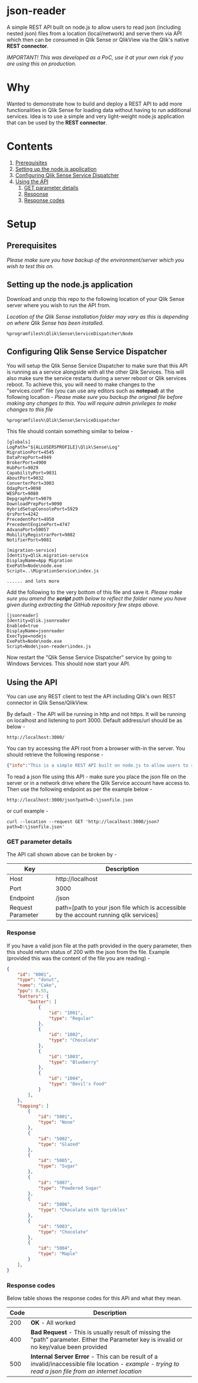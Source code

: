 # json-reader
A simple REST API built on node.js to allow users to read json (including nested json) files from a location (local/network) and serve them via API which then can be consumed in Qlik Sense or QlikView via the Qlik's native **REST connector**.

_IMPORTANT! This was developed as a PoC, use it at your own risk if you are using this on production._


# Why
Wanted to demonstrate how to build and deploy a REST API to add more functionalities in Qlik Sense for loading data without having to run additional services. Idea is to use a simple and very light-weight node.js application that can be used by the **REST connector**.


# Contents
1. [Prerequisites](#prerequisites)
2. [Setting up the node.js application](#Setting-up-the-node-js-application)
3. [Configuring Qlik Sense Service Dispatcher](#Configuring-Qlik-Sense-Service-Dispatcher)
4. [Using the API](#Using-the-API)
    1. [GET parameter details](#GET-parameter-details)
    2. [Response](#Response)
    3. [Response codes](#Response-codes)
    

# Setup
## Prerequisites
_Please make sure you have backup of the environment/server which you wish to test this on._


## Setting up the node.js application
Download and unzip this repo to the following location of your Qlik Sense server where you wish to run the API from. 

_Location of the Qlik Sense installation folder may vary as this is depending on where Qlik Sense has been installed._ 
```
%programfiles%\Qlik\Sense\ServiceDispatcher\Node
```


## Configuring Qlik Sense Service Dispatcher
You will setup the Qlik Sense Service Dispatcher to make sure that this API is running as a service alongside with all the other Qlik Services. This will also make sure the service restarts during a server reboot or Qlik services reboot. To achieve this, you will need to make changes to the "services.conf" file (you can use any editors such as **notepad**) at the following location - 
_Please make sure you backup the original file before making any changes to this. You will require admin privileges to make changes to this file_
```
%programfiles%\Qlik\Sense\ServiceDispatcher
```

This file should contain something similar to below - 
```
[globals]
LogPath="${ALLUSERSPROFILE}\Qlik\Sense\Log"
MigrationPort=4545
DataPrepPort=4949
BrokerPort=4900
HubPort=9029
CapabilityPort=9031
AboutPort=9032
ConverterPort=3003
OdagPort=9098
WESPort=9080
DepgraphPort=9079
DownloadPrepPort=9090
HybridSetupConsolePort=5929
QrsPort=4242
PrecedentPort=4950
PrecedentEnginePort=4747
AdvanaPort=50057
MobilityRegistrarPort=9082
NotifierPort=9081

[migration-service]
Identity=Qlik.migration-service
DisplayName=App Migration
ExePath=Node\node.exe
Script=..\MigrationService\index.js

...... and lots more
```

Add the following to the very bottom of this file and save it.
_Please make sure you amend the **script** path below to reflect the folder name you have given during extracting the GitHub repository few steps above._
```
[jsonreader]
Identity=Qlik.jsonreader
Enabled=true
DisplayName=jsonreader
ExecType=nodejs
ExePath=Node\node.exe
Script=Node\json-reader\index.js
```

Now restart the "Qlik Sense Service Dispatcher" service by going to Windows Services. This should now start your API.


## Using the API 
You can use any REST client to test the API including Qlik's own REST connector in Qlik Sense/QlikView.

By default - The API will be running in http and not https. It will be running on localhost and listening to port 3000. Default address/url should be as below - 
```
http://localhost:3000/
```

You can try accessing the API root from a browser with-in the server. You should retrieve the following response -
```json
{"info":"This is a simple REST API built on node.js to allow users to read json files from a location and serve them via API."}
```

To read a json file using this API - make sure you place the json file on the server or in a network drive where the Qlik Service account have access to. Then use the following endpoint as per the example below - 

```
http://localhost:3000/json?path=D:\jsonfile.json
```
or curl example - 
```curl
curl --location --request GET 'http://localhost:3000/json?path=D:\jsonfile.json'
```


### GET parameter details
The API call shown above can be broken by - 
 
 | Key | Description |
 | --- | --- |
 | Host | http://localhost |
 | Port | 3000 |
 | Endpoint | /json |
 | Request Parameter | path=[path to your json file which is accessible by the account running qlik services] |


### Response
If you have a valid json file at the path provided in the query parameter, then this should return status of 200 with the json from the file. Example (provided this was the content of the file you are reading) -
```json
{
    "id": "0001",
    "type": "donut",
    "name": "Cake",
    "ppu": 0.55,
    "batters": {
        "batter": [
            {
                "id": "1001",
                "type": "Regular"
            },
            {
                "id": "1002",
                "type": "Chocolate"
            },
            {
                "id": "1003",
                "type": "Blueberry"
            },
            {
                "id": "1004",
                "type": "Devil's Food"
            }
        ],
    },
    "topping": [
        {
            "id": "5001",
            "type": "None"
        },
        {
            "id": "5002",
            "type": "Glazed"
        },
        {
            "id": "5005",
            "type": "Sugar"
        },
        {
            "id": "5007",
            "type": "Powdered Sugar"
        },
        {
            "id": "5006",
            "type": "Chocolate with Sprinkles"
        },
        {
            "id": "5003",
            "type": "Chocolate"
        },
        {
            "id": "5004",
            "type": "Maple"
        }
    ],
}
```


### Response codes
Below table shows the response codes for this APi and what they mean.

| Code | Description |
| --- | --- |
| 200 | **OK** - All worked |
| 400 | **Bad Request** - This is usually result of missing the "path" parameter. Either the Parameter key is invalid or no key/value been provided |
| 500 | **Internal Server Error** - This can be result of a invalid/inaccessible file location - _example - trying to read a json file from an internet location_ |
